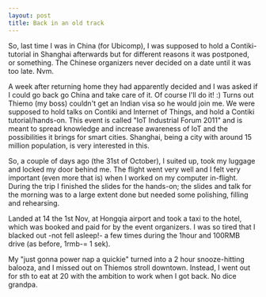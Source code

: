 ```yaml
---
layout: post
title: Back in an old track
---
```


So, last time I was in China (for Ubicomp), I was supposed to hold a Contiki-tutorial in Shanghai afterwards but for different reasons it was postponed, or something. The Chinese organizers never decided on a date until it was too late. Nvm.

A week after returning home they had apparently decided and I was asked if I could go back go China and take care of it. Of course I\'ll do it! :) Turns out Thiemo (my boss) couldn\'t get an Indian visa so he would join me. We were supposed to hold talks on Contiki and Internet of Things, and hold a Contiki tutorial/hands-on. This event is called \"IoT Industrial Forum 2011\" and is meant to spread knowledge and increase awareness of IoT and the possibilities it brings for smart cities. Shanghai, being a city with around 15 million population, is very interested in this. 

So, a couple of days ago (the 31st of October), I suited up, took my luggage and locked my door behind me. The flight went very well and I felt very important (even more that is) when I worked on my computer in-flight. During the trip I finished the slides for the hands-on; the slides and talk for the morning was to a large extent done but needed some polishing, filling and rehearsing.

Landed at 14 the 1st Nov, at Hongqia airport and took a taxi to the hotel, which was booked and paid for by the event organizers. I was so tired that I blacked out -not fell asleep!- a few times during the 1hour and 100RMB drive (as before, 1rmb-= 1 sek).

My \"just gonna power nap a quickie\" turned into a 2 hour snooze-hitting balooza, and I missed out on Thiemos stroll downtown. Instead, I went out for sth to eat at 20 with the ambition to work when I got back. No dice grandpa.